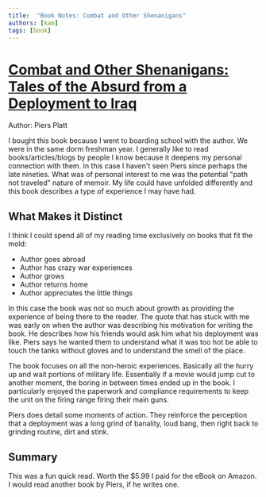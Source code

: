 ```yaml
---
title:  "Book Notes: Combat and Other Shenanigans"
authors: [kam]
tags: [book]
---
```

# [Combat and Other Shenanigans: Tales of the Absurd from a Deployment to Iraq][amazon-link]
Author: Piers Platt

I bought this book because I went to boarding school with the author. We were in the same dorm freshman year. I generally like to read books/articles/blogs by people I know because it deepens my personal connection with them. In this case I haven't seen Piers since perhaps the late nineties. What was of personal interest to me was the potential "path not traveled" nature of memoir. My life could have unfolded differently and this book describes a type of experience I may have had.

## What Makes it Distinct

I think I could spend all of my reading time exclusively on books that fit the mold:

- Author goes abroad
- Author has crazy war experiences
- Author grows
- Author returns home
- Author appreciates the little things


In this case the book was not so much about growth as providing the experience of being there to the reader. The quote that has stuck with me was early on when the author was describing his motivation for writing the book. He describes how his friends would ask him what his deployment was like. Piers says he wanted them to understand what it was too hot be able to touch the tanks without gloves and to understand the smell of the place.

The book focuses on all the non-heroic experiences. Basically all the hurry up and wait portions of military life. Essentially if a movie would jump cut to another moment, the boring in between times ended up in the book. I particularly enjoyed the paperwork and compliance requirements to keep the unit on the firing range firing their main guns.

Piers does detail some moments of action. They reinforce the perception that a deployment was a long grind of banality, loud bang, then right back to grinding routine, dirt and stink.

## Summary
This was a fun quick read. Worth the $5.99 I paid for the eBook on Amazon. I would read another book by Piers, if he writes one.

[amazon-link]: http://www.amazon.com/Combat-Other-Shenanigans-Absurd-Deployment/dp/B00KYXFQKM
